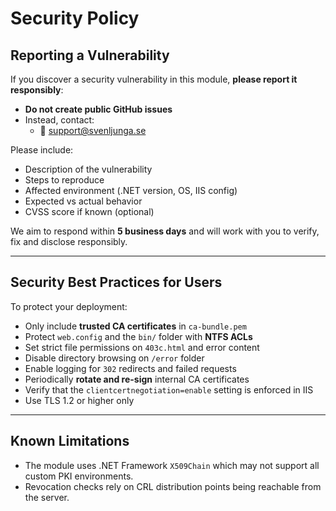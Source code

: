 # Security Policy

## Reporting a Vulnerability

If you discover a security vulnerability in this module, **please report it responsibly**:

- **Do not create public GitHub issues**
- Instead, contact:  
  - 📧 support@svenljunga.se  

Please include:
- Description of the vulnerability
- Steps to reproduce
- Affected environment (.NET version, OS, IIS config)
- Expected vs actual behavior
- CVSS score if known (optional)

We aim to respond within **5 business days** and will work with you to verify, fix and disclose responsibly.

---

## Security Best Practices for Users

To protect your deployment:

- Only include **trusted CA certificates** in `ca-bundle.pem`
- Protect `web.config` and the `bin/` folder with **NTFS ACLs**
- Set strict file permissions on `403c.html` and error content
- Disable directory browsing on `/error` folder
- Enable logging for `302` redirects and failed requests
- Periodically **rotate and re-sign** internal CA certificates
- Verify that the `clientcertnegotiation=enable` setting is enforced in IIS
- Use TLS 1.2 or higher only

---

## Known Limitations

- The module uses .NET Framework `X509Chain` which may not support all custom PKI environments.
- Revocation checks rely on CRL distribution points being reachable from the server.
